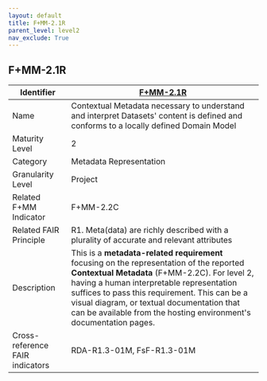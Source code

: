 ```yaml
---
layout: default
title: F+MM-2.1R
parent_level: level2
nav_exclude: True
---
```


## F+MM-2.1R

| Identifier | [F+MM-2.1R](https://github.com/FAIRplus/Data-Maturity/blob/indicator-definitions/docs/_indicators/E.%20F+MM-2.1R.md) |
| ---------- | ----------|
| Name | Contextual Metadata necessary to understand and interpret Datasets' content is defined and conforms to a locally defined Domain Model |
| Maturity Level | 2 |
| Category | Metadata Representation |
| Granularity Level | Project |
| Related F+MM Indicator| F+MM-2.2C|
| Related FAIR Principle | R1. Meta(data) are richly described with a plurality of accurate and relevant attributes |
| Description | This is a **metadata-related requirement** focusing on the representation of the reported **Contextual Metadata** (F+MM-2.2C). For level 2, having a human interpretable representation suffices to pass this requirement. This can be a visual diagram, or textual documentation that can be available from the hosting environment's documentation pages.  |
| Cross-reference FAIR indicators | RDA-R1.3-01M, FsF-R1.3-01M |

